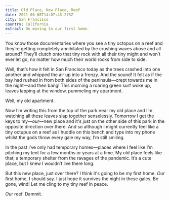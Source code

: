 ```yaml
---
title: Old Place, New Place, Reef
date: 2021-06-08T14:07:45.275Z
city: San Francisco
country: California
extract: On moving to our first home.
---
```

You know those documentaries where you see a tiny octopus on a reef and they’re getting completely annihilated by the crushing waves above and all around? They’ll clutch onto that tiny rock with all their tiny might and won’t ever let go, no matter how much their world rocks from side to side. 

Well, that’s how it felt in San Francisco today as the trees crashed into one another and whipped the air up into a frenzy. And the sound! It felt as if the bay had rushed in from both sides of the peninsula—crept towards me in the night—and then bang! This morning a roaring green surf woke up, leaves lapping at the window, pummeling my apartment.

Well, my old apartment.

Now I’m writing this from the top of the park near my old place and I’m watching all these leaves slap together senselessly. Tomorrow I get the keys to my—_our_—new place and it's just on the other side of this park in the opposite direction over there. And so although I might currently feel like a tiny octupus on a reef as I huddle on this bench and type into my phone whilst the gods throw every gale my way, I’m still smiling.
 
In the past I’ve only had temporary homes—places where I feel like I’m pitching my tent for a few months or years at a time. My old place feels like that; a temporary shelter from the ravages of the pandemic. It’s a cute place, but I knew I wouldn’t live there long.

But this new place, just over there? I think it's going to be my first home. _Our_ first home, I should say. I just hope it survives the night in these gales. Be gone, wind! Let me cling to my tiny reef in peace. 

_Our_ reef. Dammit.
